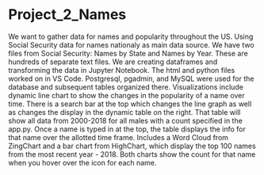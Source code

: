 # Project_2_Names
We want to gather data for names and popularity throughout the US. 
Using Social Security data for names nationaly as main data source.
We have two files from Social Security: Names by State and Names by Year. These are hundreds of separate text files. We are creating dataframes and transforming the data in Jupyter Notebook. The html and python files worked on in VS Code. Postgresql, pgadmin, and MySQL were used for the database and subsequent tables organized there. 
Visualizations include dynamic line chart to show the changes in the popularity of a name over time.
There is a search bar at the top which changes the line graph as well as changes the display in the dynamic table on the right. That table will show all data from 2000-2018 for all males with a count specified in the app.py. Once a name is typed in at the top, the table displays the info for that name over the allotted time frame. 
Includes a Word Cloud from ZingChart and a bar chart from HighChart, which display the top 100 names from the most recent year - 2018. Both charts show the count for that name when you hover over the icon for each name. 
